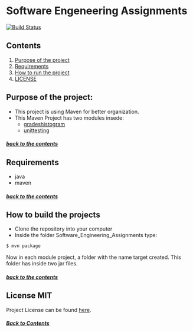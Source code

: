 # Software Engeneering Assignments

[![Build Status](https://app.travis-ci.com/NikosKakonas/Software_Engineering_Assignments.svg?token=q3jjbE7gJy3ezkAwFoGo&branch=main)](https://app.travis-ci.com/NikosKakonas/Software_Engineering_Assignments)

## Contents

1. [Purpose of the project](#purpose-of-the-project)
2. [Requirements](#requirements)
3. [How to run the project](#how-to-run-the-project)
4. [LICENSE](#license-mit)


## Purpose of the project:

- This project is using Maven for better organization.
- This Maven Project has two modules insede:
    - [gradeshistogram](/gradeshistogram/README.md)
    - [unittesting](/unittesting/README.md)

##### [back to the contents](#contents)


## Requirements

- java
- maven

##### [back to the contents](#contents)


## How to build the projects
- Clone the repository into your computer
- Inside the folder Software_Engineering_Assignments type:
```bash
$ mvn package
```
Now in each module project, a folder with the name target created. This folder has inside two jar files.


##### [back to the contents](#contents)


## License MIT

Project License can be found [here](LICENSE.md).

##### [Back to Contents](#contents)



